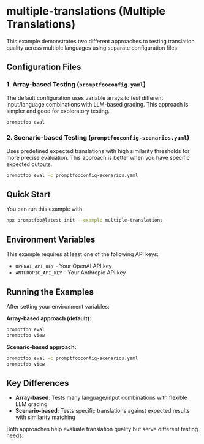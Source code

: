 # multiple-translations (Multiple Translations)

This example demonstrates two different approaches to testing translation quality across multiple languages using separate configuration files:

## Configuration Files

### 1. Array-based Testing (`promptfooconfig.yaml`)

The default configuration uses variable arrays to test different input/language combinations with LLM-based grading. This approach is simpler and good for exploratory testing.

```bash
promptfoo eval
```

### 2. Scenario-based Testing (`promptfooconfig-scenarios.yaml`)

Uses predefined expected translations with high similarity thresholds for more precise evaluation. This approach is better when you have specific expected outputs.

```bash
promptfoo eval -c promptfooconfig-scenarios.yaml
```

## Quick Start

You can run this example with:

```bash
npx promptfoo@latest init --example multiple-translations
```

## Environment Variables

This example requires at least one of the following API keys:

- `OPENAI_API_KEY` - Your OpenAI API key
- `ANTHROPIC_API_KEY` - Your Anthropic API key

## Running the Examples

After setting your environment variables:

**Array-based approach (default):**

```bash
promptfoo eval
promptfoo view
```

**Scenario-based approach:**

```bash
promptfoo eval -c promptfooconfig-scenarios.yaml
promptfoo view
```

## Key Differences

- **Array-based**: Tests many language/input combinations with flexible LLM grading
- **Scenario-based**: Tests specific translations against expected results with similarity matching

Both approaches help evaluate translation quality but serve different testing needs.

